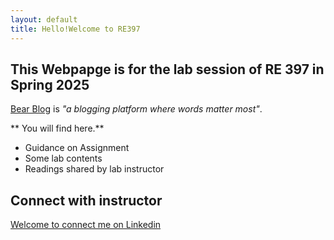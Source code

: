 ```yaml
---
layout: default
title: Hello!Welcome to RE397
---
```



## This Webpapge is for the lab session of RE 397 in Spring 2025

[Bear Blog](https://bearblog.dev/) is *"a blogging platform where words matter most"*. 


** You will find here.**

- Guidance on Assignment 
- Some lab contents
- Readings shared by lab instructor

## Connect with instructor

[Welcome to connect me on Linkedin](https://www.linkedin.com/in/zhongmin-luo-9b5400221/)

